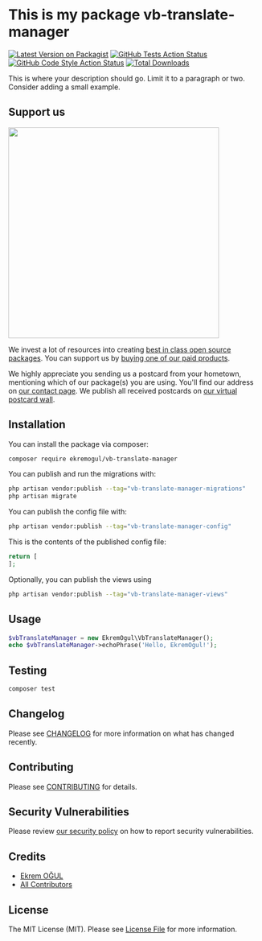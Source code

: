 # This is my package vb-translate-manager

[![Latest Version on Packagist](https://img.shields.io/packagist/v/ekremogul/vb-translate-manager.svg?style=flat-square)](https://packagist.org/packages/ekremogul/vb-translate-manager)
[![GitHub Tests Action Status](https://img.shields.io/github/actions/workflow/status/ekremogul/vb-translate-manager/run-tests.yml?branch=main&label=tests&style=flat-square)](https://github.com/ekremogul/vb-translate-manager/actions?query=workflow%3Arun-tests+branch%3Amain)
[![GitHub Code Style Action Status](https://img.shields.io/github/actions/workflow/status/ekremogul/vb-translate-manager/fix-php-code-style-issues.yml?branch=main&label=code%20style&style=flat-square)](https://github.com/ekremogul/vb-translate-manager/actions?query=workflow%3A"Fix+PHP+code+style+issues"+branch%3Amain)
[![Total Downloads](https://img.shields.io/packagist/dt/ekremogul/vb-translate-manager.svg?style=flat-square)](https://packagist.org/packages/ekremogul/vb-translate-manager)

This is where your description should go. Limit it to a paragraph or two. Consider adding a small example.

## Support us

[<img src="https://github-ads.s3.eu-central-1.amazonaws.com/vb-translate-manager.jpg?t=1" width="419px" />](https://spatie.be/github-ad-click/vb-translate-manager)

We invest a lot of resources into creating [best in class open source packages](https://spatie.be/open-source). You can support us by [buying one of our paid products](https://spatie.be/open-source/support-us).

We highly appreciate you sending us a postcard from your hometown, mentioning which of our package(s) you are using. You'll find our address on [our contact page](https://spatie.be/about-us). We publish all received postcards on [our virtual postcard wall](https://spatie.be/open-source/postcards).

## Installation

You can install the package via composer:

```bash
composer require ekremogul/vb-translate-manager
```

You can publish and run the migrations with:

```bash
php artisan vendor:publish --tag="vb-translate-manager-migrations"
php artisan migrate
```

You can publish the config file with:

```bash
php artisan vendor:publish --tag="vb-translate-manager-config"
```

This is the contents of the published config file:

```php
return [
];
```

Optionally, you can publish the views using

```bash
php artisan vendor:publish --tag="vb-translate-manager-views"
```

## Usage

```php
$vbTranslateManager = new EkremOgul\VbTranslateManager();
echo $vbTranslateManager->echoPhrase('Hello, EkremOgul!');
```

## Testing

```bash
composer test
```

## Changelog

Please see [CHANGELOG](CHANGELOG.md) for more information on what has changed recently.

## Contributing

Please see [CONTRIBUTING](CONTRIBUTING.md) for details.

## Security Vulnerabilities

Please review [our security policy](../../security/policy) on how to report security vulnerabilities.

## Credits

- [Ekrem OĞUL](https://github.com/ekremogul)
- [All Contributors](../../contributors)

## License

The MIT License (MIT). Please see [License File](LICENSE.md) for more information.

